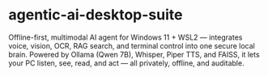 # agentic-ai-desktop-suite
Offline-first, multimodal AI agent for Windows 11 + WSL2 — integrates voice, vision, OCR, RAG search, and terminal control into one secure local brain. Powered by Ollama (Qwen 7B), Whisper, Piper TTS, and FAISS, it lets your PC listen, see, read, and act — all privately, offline, and auditable.
